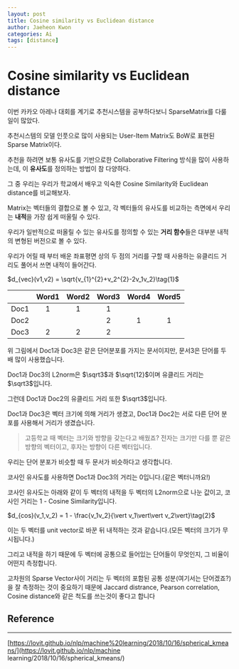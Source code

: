 ```yaml
---
layout: post
title: Cosine similarity vs Euclidean distance
author: Jaeheon Kwon
categories: Ai
tags: [distance]
---
```




# Cosine similarity vs Euclidean distance



이번 카카오 아레나 대회를 계기로 추천시스템을 공부하다보니 SparseMatrix를 다룰일이 많았다.

추천시스템의 모델 인풋으로 많이 사용되는 User-Item Matrix도 BoW로 표현된 Sparse Matrix이다.

추천을 하려면 보통 유사도를 기반으로한 Collaborative Filtering 방식을 많이 사용하는데, 이 **유사도**를 정의하는 방법이 참 다양하다.

그 중 우리는 우리가 학교에서 배우고 익숙한 Cosine Similarity와 Euclidean distance를 비교해보자.

Matrix는 벡터들의 결합으로 볼 수 있고, 각 벡터들의 유사도를 비교하는 측면에서 우리는 **내적**을 가장 쉽게 떠올릴 수 있다.

우리가 일반적으로 떠올릴 수 있는 유사도를 정의할 수 있는 **거리 함수**들은 대부분 내적의 변형된 버전으로 볼 수 있다.

우리가 어릴 때 부터 배운 좌표평면 상의 두 점의 거리를 구할 때 사용하는 유클리드 거리도 풀어서 쓰면 내적이 들어간다.



$d_{vec}(v1,v2) = \sqrt{v_{1}^{2}+v_2^{2}-2v_1v_2}\tag{1}$



|      | Word1 | Word2 | Word3 | Word4 | Word5 |
| :--: | :---: | :---: | :---: | :---: | :---: |
| Doc1 |   1   |   1   |   1   |       |       |
| Doc2 |       |       |   2   |   1   |   1   |
| Doc3 |   2   |   2   |   2   |       |       |



위 그림에서 Doc1과 Doc3은 같은 단어분포를 가지는 문서이지만, 문서3은 단어를 두 배 많이 사용했습니다.

Doc1과 Doc3의 L2norm은 $\sqrt3$과 $\sqrt{12}$이며 유클리드 거리는 $\sqrt3$입니다.

그런데 Doc1과 Doc2의 유클리드 거리 또한 $\sqrt3$입니다.

Doc1과 Doc3은 벡터 크기에 의해 거리가 생겼고, Doc1과 Doc2는 서로 다른 단어 분포를 사용해서 거리가 생겼습니다.

> 고등학교 때 벡터는 크기와 방향을 갖는다고 배웠죠? 전자는 크기만 다를 뿐 같은 방향의 벡터이고, 후자는 방향이 다른 벡터입니다.



우리는 단어 분포가 비슷할 때 두 문서가 비슷하다고 생각합니다.

코사인 유사도를 사용하면 Doc1과 Doc3의 거리는 0입니다.(같은 벡터니까요!)

코사인 유사도는 아래와 같이 두 벡터의 내적을 두 벡터의 L2norm으로 나눈 값이고, 코사인 거리는 1 - Cosine Similarity입니다.

$d_{cos}(v_1,v_2) = 1 - \frac{v_1v_2}{\vert v_1\vert\vert v_2\vert}\tag{2}$

이는 두 벡터를 unit vector로 바꾼 뒤 내적하는 것과 같습니다.(모든 벡터의 크기가 무시됩니다.)

그리고 내적을 하기 때문에 두 벡터에 공통으로 들어있는 단어들이 무엇인지, 그 비율이 어떤지 측정합니다.

고차원의 Sparse Vector사이 거리는 두 벡터의 포함된 공통 성분(여기서는 단어겠죠?)을 잘 측정하는 것이 중요하기 때문에 Jaccard distrance, Pearson correlation, Cosine distance와 같은 척도를 쓰는것이 좋다고 합니다



## Reference

<hr>

[https://lovit.github.io/nlp/machine%20learning/2018/10/16/spherical_kmeans/](https://lovit.github.io/nlp/machine learning/2018/10/16/spherical_kmeans/)







